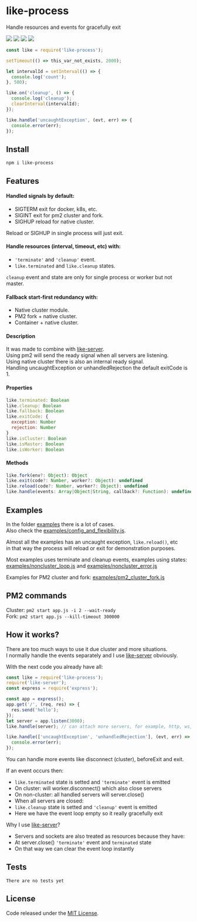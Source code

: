# like-process

Handle resources and events for gracefully exit

![](https://img.shields.io/npm/v/like-process.svg) ![](https://img.shields.io/github/size/lukks/like-process/index.js.svg) ![](https://img.shields.io/npm/dt/like-process.svg) ![](https://img.shields.io/github/license/LuKks/like-process.svg)

```javascript
const like = require('like-process');

setTimeout(() => this_var_not_exists, 2000);

let intervalId = setInterval(() => {
  console.log('count');
}, 500);

like.on('cleanup', () => {
  console.log('cleanup');
  clearInterval(intervalId);
});

like.handle('uncaughtException', (evt, err) => {
  console.error(err);
});
```

## Install
```
npm i like-process
```

## Features
#### Handled signals by default:
- SIGTERM exit for docker, k8s, etc.
- SIGINT exit for pm2 cluster and fork.
- SIGHUP reload for native cluster.

Reload or SIGHUP in single process will just exit.

#### Handle resources (interval, timeout, etc) with:
- `'terminate'` and `'cleanup'` event.
- `like.terminated` and `like.cleanup` states.

`cleanup` event and state are only for single process or worker but not master.

#### Fallback start-first redundancy with:
- Native cluster module.
- PM2 fork + native cluster.
- Container + native cluster.

#### Description
It was made to combine with [like-server](https://github.com/LuKks/like-server).\
Using pm2 will send the ready signal when all servers are listening.\
Using native cluster there is also an internal ready signal.\
Handling uncaughtException or unhandledRejection the default exitCode is 1.

#### Properties
```javascript
like.terminated: Boolean
like.cleanup: Boolean
like.fallback: Boolean
like.exitCode: {
  exception: Number
  rejection: Number
}
like.isCluster: Boolean
like.isMaster: Boolean
like.isWorker: Boolean
```

#### Methods
```javascript
like.fork(env?: Object): Object
like.exit(code?: Number, worker?: Object): undefined
like.reload(code?: Number, worker?: Object): undefined
like.handle(events: Array|Object|String, callback?: Function): undefined
```

## Examples
In the folder [examples](https://github.com/LuKks/like-process/blob/master/examples) there is a lot of cases.\
Also check the [examples/config_and_flexibility.js](https://github.com/LuKks/like-process/blob/master/examples/config_and_flexibility.js).

Almost all the examples has an uncaught exception, `like.reload()`, etc\
in that way the process will reload or exit for demonstration purposes.

Most examples uses terminate and cleanup events, examples using states:\
[examples/noncluster_loop.js](https://github.com/LuKks/like-process/blob/master/examples/noncluster_loop.js) and [examples/noncluster_error.js](https://github.com/LuKks/like-process/blob/master/examples/noncluster_error.js)

Examples for PM2 cluster and fork: [examples/pm2_cluster_fork.js](https://github.com/LuKks/like-process/blob/master/examples/pm2_cluster_fork.js)

## PM2 commands
Cluster: `pm2 start app.js -i 2 --wait-ready`\
Fork: `pm2 start app.js --kill-timeout 300000`

## How it works?
There are too much ways to use it due cluster and more situations.\
I normally handle the events separately and I use [like-server](https://github.com/LuKks/like-server) obviously.

With the next code you already have all:
```javascript
const like = require('like-process');
require('like-server');
const express = require('express');

const app = express();
app.get('/', (req, res) => {
  res.send('hello');
});
let server = app.listen(3000);
like.handle(server); // can attach more servers, for example, http, ws, etc

like.handle(['uncaughtException', 'unhandledRejection'], (evt, err) => {
  console.error(err);
});
```
You can handle more events like disconnect (cluster), beforeExit and exit.

If an event occurs then:
- `like.terminated` state is setted and `'terminate'` event is emitted
- On cluster: will worker.disconnect() which also close servers
- On non-cluster: all handled servers will server.close()
- When all servers are closed:
- `like.cleanup` state is setted and `'cleanup'` event is emitted
- Here we have the event loop empty so it really gracefully exit

Why I use [like-server](https://github.com/LuKks/like-server)?
- Servers and sockets are also treated as resources because they have:
- At server.close() `'terminate'` event and `terminated` state
- On that way we can clear the event loop instantly

## Tests
```
There are no tests yet
```

## License
Code released under the [MIT License](https://github.com/LuKks/like-process/blob/master/LICENSE).
